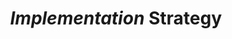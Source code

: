 ---
layout: Section Header
title: "***Implementation*** **Strategy**"
text: "*Deckbuilder* ___Deployment___ **Roadmap**"
---